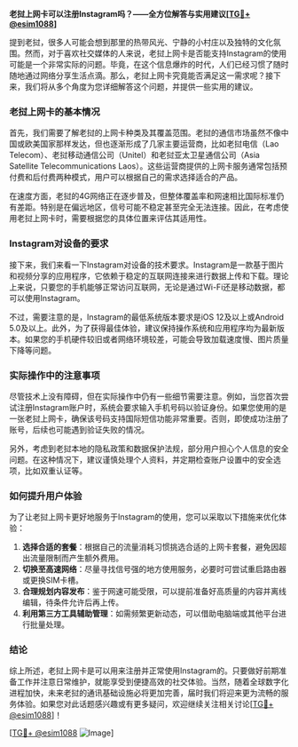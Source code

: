 **老挝上网卡可以注册Instagram吗？——全方位解答与实用建议[[TG💪+ @esim1088](https://t.me/s/esim1088)]**

提到老挝，很多人可能会想到那里的热带风光、宁静的小村庄以及独特的文化氛围。然而，对于喜欢社交媒体的人来说，老挝上网卡是否能支持Instagram的使用可能是一个非常实际的问题。毕竟，在这个信息爆炸的时代，人们已经习惯了随时随地通过网络分享生活点滴。那么，老挝上网卡究竟能否满足这一需求呢？接下来，我们将从多个角度为您详细解答这个问题，并提供一些实用的建议。

### 老挝上网卡的基本情况

首先，我们需要了解老挝的上网卡种类及其覆盖范围。老挝的通信市场虽然不像中国或欧美国家那样发达，但也逐渐形成了几家主要运营商，比如老挝电信（Lao Telecom）、老挝移动通信公司（Unitel）和老挝亚太卫星通信公司（Asia Satellite Telecommunications Laos）。这些运营商提供的上网卡服务通常包括预付费和后付费两种模式，用户可以根据自己的需求选择适合的产品。

在速度方面，老挝的4G网络正在逐步普及，但整体覆盖率和网速相比国际标准仍有差距。特别是在偏远地区，信号可能不稳定甚至完全无法连接。因此，在考虑使用老挝上网卡时，需要根据您的具体位置来评估其适用性。

### Instagram对设备的要求

接下来，我们来看一下Instagram对设备的技术要求。Instagram是一款基于图片和视频分享的应用程序，它依赖于稳定的互联网连接来进行数据上传和下载。理论上来说，只要您的手机能够正常访问互联网，无论是通过Wi-Fi还是移动数据，都可以使用Instagram。

不过，需要注意的是，Instagram的最低系统版本要求是iOS 12及以上或Android 5.0及以上。此外，为了获得最佳体验，建议保持操作系统和应用程序均为最新版本。如果您的手机硬件较旧或者网络环境较差，可能会导致加载速度慢、图片质量下降等问题。

### 实际操作中的注意事项

尽管技术上没有障碍，但在实际操作中仍有一些细节需要注意。例如，当您首次尝试注册Instagram账户时，系统会要求输入手机号码以验证身份。如果您使用的是一张老挝上网卡，确保该号码支持国际短信功能非常重要。否则，即使成功注册了账号，后续也可能遇到验证失败的情况。

另外，考虑到老挝本地的隐私政策和数据保护法规，部分用户担心个人信息的安全问题。在这种情况下，建议谨慎处理个人资料，并定期检查账户设置中的安全选项，比如双重认证等。

### 如何提升用户体验

为了让老挝上网卡更好地服务于Instagram的使用，您可以采取以下措施来优化体验：

1. **选择合适的套餐**：根据自己的流量消耗习惯挑选合适的上网卡套餐，避免因超出流量限制而产生额外费用。
2. **切换至高速网络**：尽量寻找信号强的地方使用服务，必要时可尝试重启路由器或更换SIM卡槽。
3. **合理规划内容发布**：鉴于网速可能受限，可以提前准备好高质量的内容并离线编辑，待条件允许后再上传。
4. **利用第三方工具辅助管理**：如需频繁更新动态，可以借助电脑端或其他平台进行批量处理。

### 结论

综上所述，老挝上网卡是可以用来注册并正常使用Instagram的。只要做好前期准备工作并注意日常维护，就能享受到便捷高效的社交体验。当然，随着全球数字化进程加快，未来老挝的通讯基础设施必将更加完善，届时我们将迎来更为流畅的服务体验。如果您对此话题感兴趣或有更多疑问，欢迎继续关注相关讨论[[TG💪+ @esim1088](https://t.me/s/esim1088)]！

[[TG💪+ @esim1088](https://t.me/s/esim1088) ![Image](https://i.postimg.cc/4NQfJmqS/Snipaste-2025-05-13-00-14-12.png)]
